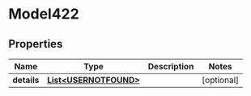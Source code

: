 

# Model422


## Properties

| Name | Type | Description | Notes |
|------------ | ------------- | ------------- | -------------|
|**details** | [**List&lt;USERNOTFOUND&gt;**](USERNOTFOUND.md) |  |  [optional] |



